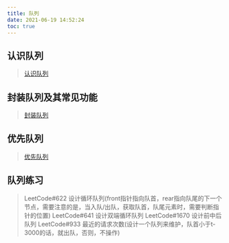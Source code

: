 ```yaml
---
title: 队列
date: 2021-06-19 14:52:24
toc: true
---
```


## 认识队列
>[认识队列](/All/algorithm/Queue/know)

## 封装队列及其常见功能
>[封装队列](/All/algorithm/Queue/package)

## 优先队列
>[优先队列](/All/algorithm/Queue/priorityQueue "优先队列")

## 队列练习
>LeetCode#622 设计循环队列(front指针指向队首，rear指向队尾的下一个节点，需要注意的是，当入队/出队，获取队首，队尾元素时，需要判断指针的位置)
>LeetCode#641 设计双端循环队列
>LeetCode#1670 设计前中后队列
>LeetCode#933 最近的请求次数(设计一个队列来维护，队首小于t-3000的话，就出队，否则，不操作)


